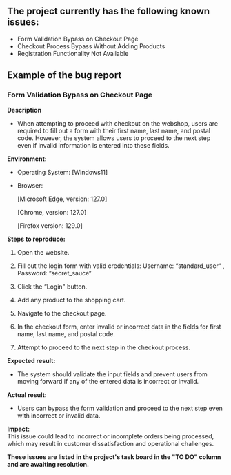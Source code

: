 
## The project currently has the following known issues:
* Form Validation Bypass on Checkout Page
* Checkout Process Bypass Without Adding Products
* Registration Functionality Not Available


## Example of the bug report
### Form Validation Bypass on Checkout Page
**Description**

-   When attempting to proceed with checkout on the webshop, 
users are required to fill out a form with their first name, last name, and postal code. 
However, the system allows users to proceed to the next step even if invalid information is entered into these fields.

**Environment:**

- Operating System: [Windows11]

- Browser:

  [Microsoft Edge, version: 127.0]

  [Chrome, version: 127.0]

  [Firefox version: 129.0]

**Steps to reproduce:**

1. Open the website.

2. Fill out the login form with valid credentials: Username: “standard_user“ , Password: “secret_sauce“

3. Click the “Login" button.

4. Add any product to the shopping cart.

5. Navigate to the checkout page.

6. In the checkout form, enter invalid or incorrect data in the fields for first name, last name, and postal code.

7. Attempt to proceed to the next step in the checkout process.

**Expected result:**

-   The system should validate the input fields and prevent users from moving forward if any of the entered data is incorrect or invalid.

**Actual result:**

-   Users can bypass the form validation and proceed to the next step even with incorrect or invalid data.

**Impact:**  
This issue could lead to incorrect or incomplete orders being processed, which may result in customer dissatisfaction and operational challenges.

**These issues are listed in the project's task board in the "TO DO" column and are awaiting resolution.**